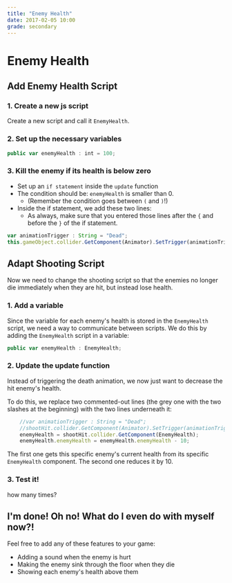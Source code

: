 ```yaml
---
title: "Enemy Health"
date: 2017-02-05 10:00
grade: secondary
---
```


# Enemy Health

## Add Enemy Health Script

### 1. Create a new js script

Create a new script and call it `EnemyHealth`.

### 2. Set up the necessary variables
```javascript
public var enemyHealth : int = 100;
```

### 3. Kill the enemy if its health is below zero
- Set up an `if statement` inside the `update` function 
- The condition should be: `enemyHealth` is smaller than 0.
  - (Remember the condition goes between `(` and `)`!)
- Inside the if statement, we add these two lines:
  - As always, make sure that you entered those lines after the `{` and before the `}` of the if statement.

```javascript
var animationTrigger : String = "Dead";
this.gameObject.collider.GetComponent(Animator).SetTrigger(animationTrigger);
```

## Adapt Shooting Script
Now we need to change the shooting script so that the enemies no longer die immediately when they are hit, but instead lose health.

### 1. Add a variable
Since the variable for each enemy's health is stored in the `EnemyHealth` script, we need a way to communicate between scripts. We do this by adding the `EnemyHealth` script in a variable:

```javascript
public var enemyHealth : EnemyHealth;
```

### 2. Update the update function
Instead of triggering the death animation, we now just want to decrease the hit enemy's health. 

To do this, we replace two commented-out lines (the grey one with the two slashes at the beginning) with the two lines underneath it:

```javascript
    //var animationTrigger : String = "Dead";
    //shootHit.collider.GetComponent(Animator).SetTrigger(animationTrigger);
    enemyHealth = shootHit.collider.GetComponent(EnemyHealth);
    enemyHealth.enemyHealth = enemyHealth.enemyHealth - 10;
```

The first one gets this specific enemy's current health from its specific `EnemyHealth` component. The second one reduces it by 10.

### 3. Test it!
how many times?


## I'm done! Oh no! What do I even do with myself now?! 

Feel free to add any of these features to your game:

- Adding a sound when the enemy is hurt
- Making the enemy sink through the floor when they die
- Showing each enemy's health above them

